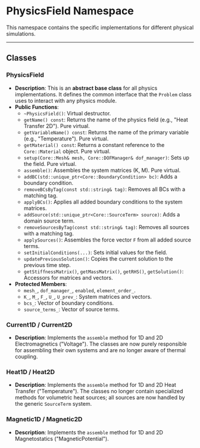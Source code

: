 # **PhysicsField Namespace**

This namespace contains the specific implementations for different physical simulations.

---
## **Classes**

### **PhysicsField**
* **Description**: This is an **abstract base class** for all physics implementations. It defines the common interface that the `Problem` class uses to interact with any physics module.
* **Public Functions**:
  * `~PhysicsField()`: Virtual destructor.
  * `getName() const`: Returns the name of the physics field (e.g., "Heat Transfer 2D"). Pure virtual.
  * `getVariableName() const`: Returns the name of the primary variable (e.g., "Temperature"). Pure virtual.
  * `getMaterial() const`: Returns a constant reference to the `Core::Material` object. Pure virtual.
  * `setup(Core::Mesh& mesh, Core::DOFManager& dof_manager)`: Sets up the field. Pure virtual.
  * `assemble()`: Assembles the system matrices (K, M). Pure virtual.
  * `addBC(std::unique_ptr<Core::BoundaryCondition> bc)`: Adds a boundary condition.
  * `removeBCsByTag(const std::string& tag)`: Removes all BCs with a matching tag.
  * `applyBCs()`: Applies all added boundary conditions to the system matrices.
  * `addSource(std::unique_ptr<Core::SourceTerm> source)`: Adds a domain source term.
  * `removeSourcesByTag(const std::string& tag)`: Removes all sources with a matching tag.
  * `applySources()`: Assembles the force vector `F` from all added source terms.
  * `setInitialConditions(...)`: Sets initial values for the field.
  * `updatePreviousSolution()`: Copies the current solution to the previous time step.
  * `getStiffnessMatrix()`, `getMassMatrix()`, `getRHS()`, `getSolution()`: Accessors for matrices and vectors.
* **Protected Members**:
  * `mesh_`, `dof_manager_`, `enabled`, `element_order_`.
  * `K_`, `M_`, `F_`, `U_`, `U_prev_`: System matrices and vectors.
  * `bcs_`: Vector of boundary conditions.
  * `source_terms_`: Vector of source terms.

### **Current1D / Current2D**
* **Description**: Implements the `assemble` method for 1D and 2D Electromagnetics ("Voltage"). The classes are now purely responsible for assembling their own systems and are no longer aware of thermal coupling.

### **Heat1D / Heat2D**
* **Description**: Implements the `assemble` method for 1D and 2D Heat Transfer ("Temperature"). The classes no longer contain specialized methods for volumetric heat sources; all sources are now handled by the generic `SourceTerm` system.

### **Magnetic1D / Magnetic2D**
* **Description**: Implements the `assemble` method for 1D and 2D Magnetostatics ("MagneticPotential").